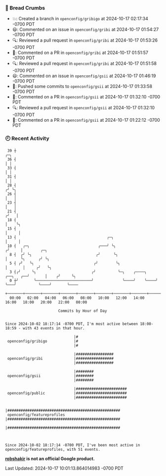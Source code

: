 ### 🍞 Bread Crumbs

 * 💥: Created a branch in `openconfig/gribigo` at 2024-10-17 02:17:34 -0700 PDT
 * 😃: Commented on an issue in `openconfig/gribi` at 2024-10-17 01:54:27 -0700 PDT
 * 🔍: Reviewed a pull request in  `openconfig/gribi` at 2024-10-17 01:53:26 -0700 PDT
 * 💬: Commented on a PR in  `openconfig/gribi` at 2024-10-17 01:51:57 -0700 PDT
 * 🔍: Reviewed a pull request in  `openconfig/gribi` at 2024-10-17 01:51:58 -0700 PDT
 * 😃: Commented on an issue in `openconfig/gsii` at 2024-10-17 01:46:19 -0700 PDT
 * 🚢: Pushed some commits to `openconfig/gsii` at 2024-10-17 01:33:58 -0700 PDT
 * 💬: Commented on a PR in  `openconfig/gsii` at 2024-10-17 01:32:10 -0700 PDT
 * 🔍: Reviewed a pull request in  `openconfig/gsii` at 2024-10-17 01:32:10 -0700 PDT
 * 💬: Commented on a PR in  `openconfig/gsii` at 2024-10-17 01:22:12 -0700 PDT

### 🕘 Recent Activity
```
 39 ┼                                                                            ╭─╮
 36 ┤                                                                            │ │
 33 ┤                                                                            │ │
 31 ┤                                                                            │ │
 28 ┤                                                                           ╭╯ ╰╮
 26 ┤                                                                           │   │
 23 ┤                                                                           │   │
 21 ┤                                                                          ╭╯   │
 18 ┤                                                                          │    ╰╮
 15 ┤                                                                          │     │
 13 ┤                                         ╭─╮                              │     │
 10 ┤   ╭─╮                               ╭───╯ ╰╮                            ╭╯     │        ╭─╮
  8 ┤  ╭╯ ╰╮                             ╭╯      ╰╮                           │      ╰╮      ╭╯ ╰╮
  5 ┤ ╭╯   ╰╮                           ╭╯        ╰╮                          │       │     ╭╯   ╰╮
  3 ┤╭╯     ╰╮                         ╭╯          ╰─╮    ╭────╮    ╭──╮   ╭──╯       │    ╭╯     ╰╮
  0 ┼╯       ╰─────────────────────────╯             ╰────╯    ╰────╯  ╰───╯          ╰────╯       ╰────
    +───────+───────+───────+───────+───────+───────+───────+───────+───────+───────+───────+───────+────
  00:00   02:00   04:00   06:00   08:00   10:00   12:00   14:00   16:00   18:00   20:00   22:00   00:00   

						Commits by Hour of Day


Since 2024-10-02 18:17:14 -0700 PDT, I'm most active between 18:00-18:59 - with 43 events in that hour.

```



```
                               |#
 openconfig/gribigo            |#
                               |#

                               |#################
 openconfig/gribi              |#################
                               |#################

                               |########
 openconfig/gsii               |########
                               |########

                               |#######################
 openconfig/public             |#######################
                               |#######################

                               |###################################################
 openconfig/featureprofiles    |###################################################
                               |###################################################



Since 2024-10-02 18:17:14 -0700 PDT, I've been most active in openconfig/featureprofiles, with 51 events.

```
**[robshakir](mailto:robjs@google.com) is not an official Google product.**  


Last Updated: 2024-10-17 10:01:13.864014983 -0700 PDT

